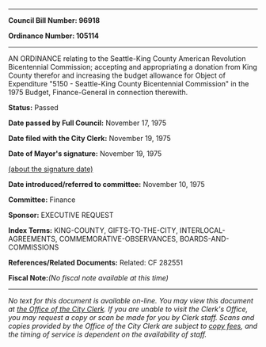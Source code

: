 

********

**Council Bill Number: 96918**
   
**Ordinance Number: 105114**
********

 AN ORDINANCE relating to the Seattle-King County American Revolution Bicentennial Commission; accepting and appropriating a donation from King County therefor and increasing the budget allowance for Object of Expenditure "5150 - Seattle-King County Bicentennial Commission" in the 1975 Budget, Finance-General in connection therewith.

**Status:** Passed
   
**Date passed by Full Council:** November 17, 1975
   
**Date filed with the City Clerk:** November 19, 1975
   
**Date of Mayor's signature:** November 19, 1975
   
[(about the signature date)](/~public/approvaldate.htm)
   
   
   
**Date introduced/referred to committee:** November 10, 1975
   
**Committee:** Finance
   
**Sponsor:** EXECUTIVE REQUEST
   
   
**Index Terms:** KING-COUNTY, GIFTS-TO-THE-CITY, INTERLOCAL-AGREEMENTS, COMMEMORATIVE-OBSERVANCES, BOARDS-AND-COMMISSIONS

**References/Related Documents:** Related: CF 282551

**Fiscal Note:**_(No fiscal note available at this time)_
********

_No text for this document is available on-line. You may view this document at [the Office of the City Clerk](http://www.seattle.gov/leg/clerk/contactUs.htm). If you are unable to visit the Clerk's Office, you may request a copy or scan be made for you by Clerk staff. Scans and copies provided by the Office of the City Clerk are subject to [copy fees](http://clerk.seattle.gov/~public/clerkfees.htm), and the timing of service is dependent on the availability of staff._

